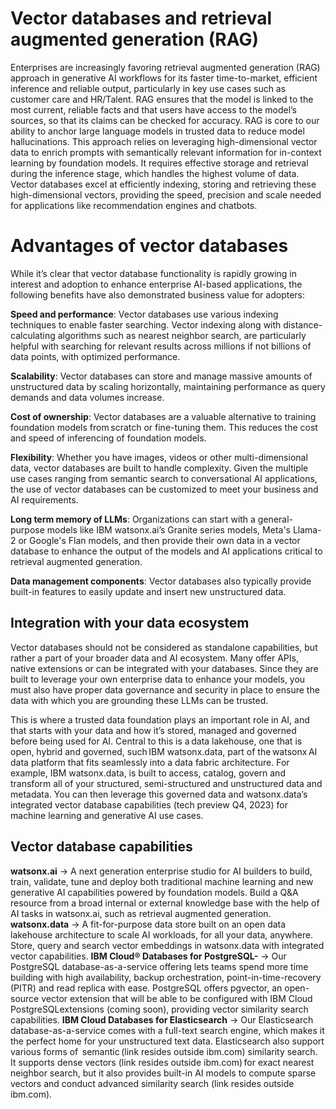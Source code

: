 # Vector databases and retrieval augmented generation (RAG)

Enterprises are increasingly favoring retrieval augmented generation (RAG) approach in generative AI workflows for its faster time-to-market, efficient inference and reliable output, particularly in key use cases such as customer care and HR/Talent. RAG ensures that the model is linked to the most current, reliable facts and that users have access to the model’s sources, so that its claims can be checked for accuracy. RAG is core to our ability to anchor large language models in trusted data to reduce model hallucinations. This approach relies on leveraging high-dimensional vector data to enrich prompts with semantically relevant information for in-context learning by foundation models. It requires effective storage and retrieval during the inference stage, which handles the highest volume of data. Vector databases excel at efficiently indexing, storing and retrieving these high-dimensional vectors, providing the speed, precision and scale needed for applications like recommendation engines and chatbots.

# Advantages of vector databases 
While it’s clear that vector database functionality is rapidly growing in interest and adoption to enhance enterprise AI-based applications, the following benefits have also demonstrated business value for adopters: 

**Speed and performance**: Vector databases use various indexing techniques to enable faster searching. Vector indexing along with distance-calculating algorithms such as nearest neighbor search, are particularly helpful with searching for relevant results across millions if not billions of data points, with optimized performance. 

**Scalability**: Vector databases can store and manage massive amounts of unstructured data by scaling horizontally, maintaining performance as query demands and data volumes increase.

**Cost of ownership**: Vector databases are a valuable alternative to training foundation models from scratch or fine-tuning them. This reduces the cost and speed of inferencing of foundation models.

**Flexibility**: Whether you have images, videos or other multi-dimensional data, vector databases are built to handle complexity. Given the multiple use cases ranging from semantic search to conversational AI applications, the use of vector databases can be customized to meet your business and AI requirements. 

**Long term memory of LLMs**: Organizations can start with a general-purpose models like IBM watsonx.ai’s Granite series models, Meta's Llama-2 or Google's Flan models, and then provide their own data in a vector database to enhance the output of the models and AI applications critical to retrieval augmented generation. 

**Data management components**: Vector databases also typically provide built-in features to easily update and insert new unstructured data. 

## Integration with your data ecosystem
Vector databases should not be considered as standalone capabilities, but rather a part of your broader data and AI ecosystem. Many offer APIs, native extensions or can be integrated with your databases. Since they are built to leverage your own enterprise data to enhance your models, you must also have proper data governance and security in place to ensure the data with which you are grounding these LLMs can be trusted. 

This is where a trusted data foundation plays an important role in AI, and that starts with your data and how it’s stored, managed and governed before being used for AI. Central to this is a data lakehouse, one that is open, hybrid and governed, such IBM watsonx.data, part of the watsonx AI data platform that fits seamlessly into a data fabric architecture. For example, IBM watsonx.data, is built to access, catalog, govern and transform all of your structured, semi-structured and unstructured data and metadata. You can then leverage this governed data and watsonx.data’s integrated vector database capabilities (tech preview Q4, 2023) for machine learning and generative AI use cases. 

## Vector database capabilities

**watsonx.ai** -> A next generation enterprise studio for AI builders to build, train, validate, tune and deploy both traditional machine learning and new generative AI capabilities powered by foundation models. Build a Q&A resource from a broad internal or external knowledge base with the help of AI tasks in watsonx.ai, such as retrieval augmented generation.
**watsonx.data** -> A fit-for-purpose data store built on an open data lakehouse architecture to scale AI workloads, for all your data, anywhere. Store, query and search vector embeddings in watsonx.data with integrated vector capabilities.
**IBM Cloud® Databases for PostgreSQL-** -> Our PostgreSQL database-as-a-service offering lets teams spend more time building with high availability, backup orchestration, point-in-time-recovery (PITR) and read replica with ease. PostgreSQL offers pgvector, an open-source vector extension that will be able to be configured with IBM Cloud PostgreSQLextensions (coming soon), providing vector similarity search capabilities.
**IBM Cloud Databases for Elasticsearch** -> Our Elasticsearch database-as-a-service comes with a full-text search engine, which makes it the perfect home for your unstructured text data. Elasticsearch also support various forms of  semantic (link resides outside ibm.com) similarity search. It supports dense vectors (link resides outside ibm.com) for exact nearest neighbor search, but it also provides built-in AI models to compute sparse vectors and conduct advanced similarity search (link resides outside ibm.com).
